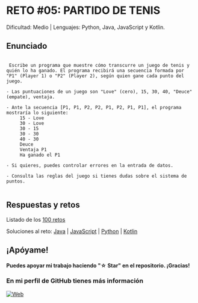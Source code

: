 # RETO #05: PARTIDO DE TENIS
Dificultad: Medio | Lenguajes: Python, Java, JavaScript y Kotlin.

## Enunciado

```

 Escribe un programa que muestre cómo transcurre un juego de tenis y quién lo ha ganado. El programa recibirá una secuencia formada por "P1" (Player 1) o "P2" (Player 2), según quien gane cada punto del juego.
 
- Las puntuaciones de un juego son "Love" (cero), 15, 30, 40, "Deuce" (empate), ventaja.

- Ante la secuencia [P1, P1, P2, P2, P1, P2, P1, P1], el programa mostraría lo siguiente:
     15 - Love
     30 - Love
     30 - 15
     30 - 30
     40 - 30
     Deuce
     Ventaja P1
     Ha ganado el P1
 
- Si quieres, puedes controlar errores en la entrada de datos.  
 
- Consulta las reglas del juego si tienes dudas sobre el sistema de puntos.   


```

## Respuestas y retos
Listado de los [100 retos](/README.md)

Soluciones al reto: 
[Java](/RETOS/Reto05/Reto05.java) | 
[JavaScript](/RETOS/Reto05/Reto05.js) | 
[Python](/RETOS/Reto05/Reto05.py) |
[Kotlin](/RETOS/Reto05/Reto05.kt)



## ¡Apóyame! 
#### Puedes apoyar mi trabajo haciendo "☆ Star" en el repositorio. ¡Gracias!

### En mi perfil de GitHub tienes más información

[![Web](https://img.shields.io/badge/GitHub-breativo-14a1f0?style=for-the-badge&logo=github&logoColor=white&labelColor=101010)](https://github.com/breativo)